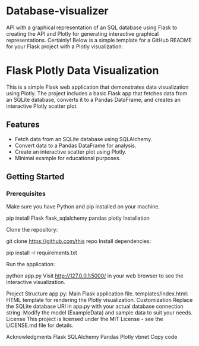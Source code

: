 # Database-visualizer
API with a graphical representation of an SQL database using Flask to creating the API and Plotly for generating interactive graphical representations.
Certainly! Below is a simple template for a GitHub README for your Flask project with a Plotly visualization:

# Flask Plotly Data Visualization

This is a simple Flask web application that demonstrates data visualization using Plotly. The project includes a basic Flask app that fetches data from an SQLite database, converts it to a Pandas DataFrame, and creates an interactive Plotly scatter plot.

## Features

- Fetch data from an SQLite database using SQLAlchemy.
- Convert data to a Pandas DataFrame for analysis.
- Create an interactive scatter plot using Plotly.
- Minimal example for educational purposes.

## Getting Started

### Prerequisites

Make sure you have Python and pip installed on your machine.

pip install Flask flask_sqlalchemy pandas plotly
Installation

Clone the repository:

git clone https://github.com/this repo
Install dependencies:

pip install -r requirements.txt

Run the application:

python app.py
Visit http://127.0.0.1:5000/ in your web browser to see the interactive visualization.

Project Structure
app.py: Main Flask application file.
templates/index.html: HTML template for rendering the Plotly visualization.
Customization
Replace the SQLite database URI in app.py with your actual database connection string.
Modify the model (ExampleData) and sample data to suit your needs.
License
This project is licensed under the MIT License - see the LICENSE.md file for details.

Acknowledgments
Flask
SQLAlchemy
Pandas
Plotly
vbnet
Copy code
